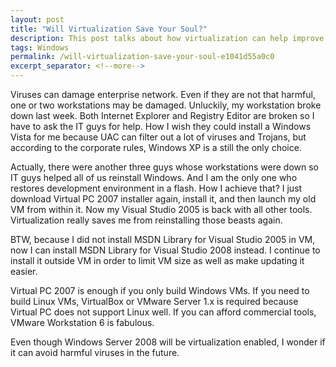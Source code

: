 ```yaml
---
layout: post
title: "Will Virtualization Save Your Soul?"
description: This post talks about how virtualization can help improve productivity.
tags: Windows
permalink: /will-virtualization-save-your-soul-e1041d55a0c0
excerpt_separator: <!--more-->
---
```

Viruses can damage enterprise network. Even if they are not that harmful, one or two workstations may be damaged. Unluckily, my workstation broke down last week. Both Internet Explorer and Registry Editor are broken so I have to ask the IT guys for help. How I wish they could install a Windows Vista for me because UAC can filter out a lot of viruses and Trojans, but according to the corporate rules, Windows XP is a still the only choice.
<!--more-->

Actually, there were another three guys whose workstations were down so IT guys helped all of us reinstall Windows. And I am the only one who restores development environment in a flash. How I achieve that? I just download Virtual PC 2007 installer again, install it, and then launch my old VM from within it. Now my Visual Studio 2005 is back with all other tools. Virtualization really saves me from reinstalling those beasts again.

BTW, because I did not install MSDN Library for Visual Studio 2005 in VM, now I can install MSDN Library for Visual Studio 2008 instead. I continue to install it outside VM in order to limit VM size as well as make updating it easier.

Virtual PC 2007 is enough if you only build Windows VMs. If you need to build Linux VMs, VirtualBox or VMware Server 1.x is required because Virtual PC does not support Linux well. If you can afford commercial tools, VMware Workstation 6 is fabulous.

Even though Windows Server 2008 will be virtualization enabled, I wonder if it can avoid harmful viruses in the future.
